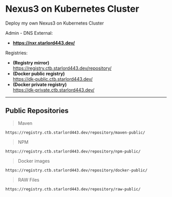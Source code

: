 # Nexus3 on Kubernetes Cluster
Deploy my own Nexus3 on Kubernetes Cluster

Admin - DNS External: 
- **https://nxr.starlord443.dev/**

Registries:
- **(Registry mirror)** <br/> https://registry.ctb.starlord443.dev/repository/
- **(Docker public registry)** <br/> https://dk-public.ctb.starlord443.dev/
- **(Docker private registry)** <br/> https://dk-private.ctb.starlord443.dev/

---

## Public Repositories

> Maven
```
https://registry.ctb.starlord443.dev/repository/maven-public/
```

> NPM
```
https://registry.ctb.starlord443.dev/repository/npm-public/
```

> Docker images
```
https://registry.ctb.starlord443.dev/repository/docker-public/
```

> RAW Files
```
https://registry.ctb.starlord443.dev/repository/raw-public/
```